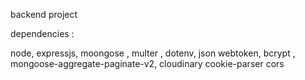 backend project 

dependencies :


node,
expressjs,
moongose ,
multer ,
dotenv,
json webtoken,
bcrypt ,
mongoose-aggregate-paginate-v2,
cloudinary 
cookie-parser
cors
